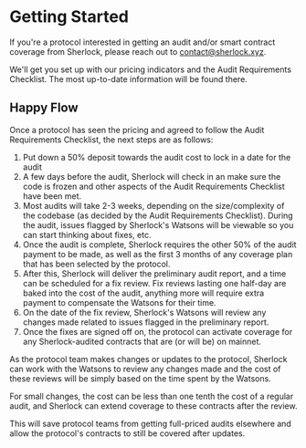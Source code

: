 # Getting Started

If you're a protocol interested in getting an audit and/or smart contract coverage from Sherlock, please reach out to contact@sherlock.xyz.

We'll get you set up with our pricing indicators and the Audit Requirements Checklist. The most up-to-date information will be found there.

## Happy Flow

Once a protocol has seen the pricing and agreed to follow the Audit Requirements Checklist, the next steps are as follows:

1. Put down a 50% deposit towards the audit cost to lock in a date for the audit
2. A few days before the audit, Sherlock will check in an make sure the code is frozen and other aspects of the Audit Requirements Checklist have been met.
3. Most audits will take 2-3 weeks, depending on the size/complexity of the codebase (as decided by the Audit Requirements Checklist). During the audit, issues flagged by Sherlock's Watsons will be viewable so you can start thinking about fixes, etc.
4. Once the audit is complete, Sherlock requires the other 50% of the audit payment to be made, as well as the first 3 months of any coverage plan that has been selected by the protocol.
5. After this, Sherlock will deliver the preliminary audit report, and a time can be scheduled for a fix review. Fix reviews lasting one half-day are baked into the cost of the audit, anything more will require extra payment to compensate the Watsons for their time.
6. On the date of the fix review, Sherlock's Watsons will review any changes made related to issues flagged in the preliminary report.
7. Once the fixes are signed off on, the protocol can activate coverage for any Sherlock-audited contracts that are (or will be) on mainnet.

As the protocol team makes changes or updates to the protocol, Sherlock can work with the Watsons to review any changes made and the cost of these reviews will be simply based on the time spent by the Watsons.

For small changes, the cost can be less than one tenth the cost of a regular audit, and Sherlock can extend coverage to these contracts after the review.

This will save protocol teams from getting full-priced audits elsewhere and allow the protocol's contracts to still be covered after updates.
